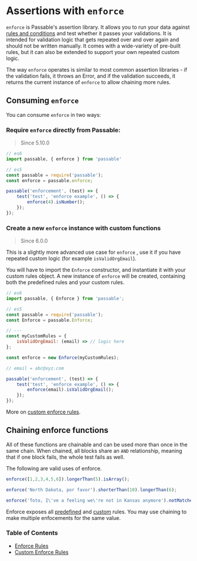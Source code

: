 # Assertions with `enforce`
`enforce`  is Passable's assertion library. It allows you to run your data against [rules and conditions](enforce/rules/README.md) and test whether it passes your validations. It is intended for validation logic that gets repeated over and over again and should not be written manually. It comes with a wide-variety of pre-built rules, but it can also be extended to support your own repeated custom logic.

The way `enforce` operates is similar to most common assertion libraries - if the validation fails, it throws an Error, and if the validation succeeds, it returns the current instance of `enforce` to allow chaining more rules.

## Consuming `enforce`
You can consume `enforce` in two ways:

### Require `enforce` directly from Passable:
> Since 5.10.0

```js
// es6
import passable, { enforce } from 'passable'

// es5
const passable = require('passable');
const enforce = passable.enforce;

passable('enforcement', (test) => {
    test('test', 'enforce example', () => {
        enforce(4).isNumber();
    });
});
```

### Create a new `enforce`  instance with custom functions
> Since 6.0.0

This is a slightly more advanced use case for `enforce` , use it if you have repeated custom logic (for example `isValidOrgEmail`).

You will have to import the `Enforce`  constructor, and instantiate it with your custom rules object. A new instance of `enforce` will be created, containing both the predefined rules and your custom rules.

```js
// es6
import passable, { Enforce } from 'passable';

// es5
const passable = require('passable');
const Enforce = passable.Enforce;

// ---
const myCustomRules = {
    isValidOrgEmail: (email) => // logic here
};

const enforce = new Enforce(myCustomRules);

// email = abc@xyz.com

passable('enforcement', (test) => {
    test('test', 'enforce example', () => {
        enforce(email).isValidOrgEmail();
    });
});

```

More on [custom enforce rules](enforce/rules/custom.md).

## Chaining enforce functions

All of these functions are chainable and can be used more than once in the same chain.
When chained, all blocks share an `AND` relationship, meaning that if one block fails, the whole test fails as well.

The following are valid uses of enforce.

```js
enforce([1,2,3,4,5,6]).longerThan(5).isArray();

enforce('North Dakota, por favor').shorterThan(10).longerThan(6);

enforce('Toto, I\'ve a feeling we\'re not in Kansas anymore').notMatches(/0-9/);
```

Enforce exposes all [predefined](enforce/rules/README.md) and [custom](enforce/rules/custom.md) rules. You may use chaining to make multiple enfocements for the same value.

### Table of Contents
* [Enforce Rules](enforce/rules/README.md)
* [Custom Enforce Rules](enforce/rules/custom.md)
